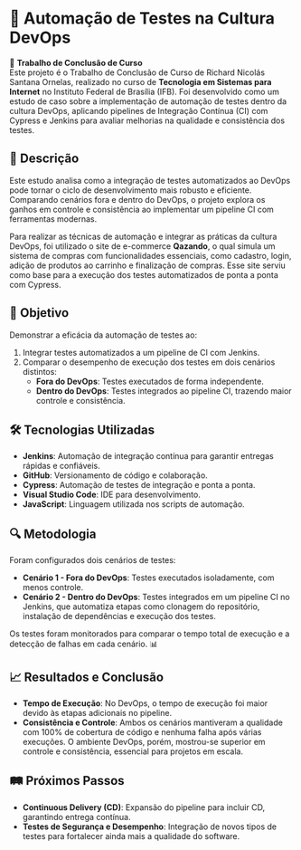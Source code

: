 # 🚀 Automação de Testes na Cultura DevOps

📘 **Trabalho de Conclusão de Curso**  
Este projeto é o Trabalho de Conclusão de Curso de Richard Nicolás Santana Ornelas, realizado no curso de **Tecnologia em Sistemas para Internet** no Instituto Federal de Brasília (IFB). Foi desenvolvido como um estudo de caso sobre a implementação de automação de testes dentro da cultura DevOps, aplicando pipelines de Integração Contínua (CI) com Cypress e Jenkins para avaliar melhorias na qualidade e consistência dos testes.

## 📄 Descrição  
Este estudo analisa como a integração de testes automatizados ao DevOps pode tornar o ciclo de desenvolvimento mais robusto e eficiente. Comparando cenários fora e dentro do DevOps, o projeto explora os ganhos em controle e consistência ao implementar um pipeline CI com ferramentas modernas.

Para realizar as técnicas de automação e integrar as práticas da cultura DevOps, foi utilizado o site de e-commerce **Qazando**, o qual simula um sistema de compras com funcionalidades essenciais, como cadastro, login, adição de produtos ao carrinho e finalização de compras. Esse site serviu como base para a execução dos testes automatizados de ponta a ponta com Cypress.

## 🎯 Objetivo
Demonstrar a eficácia da automação de testes ao:
1. Integrar testes automatizados a um pipeline de CI com Jenkins.
2. Comparar o desempenho de execução dos testes em dois cenários distintos:
   - **Fora do DevOps**: Testes executados de forma independente.
   - **Dentro do DevOps**: Testes integrados ao pipeline CI, trazendo maior controle e consistência.

## 🛠️ Tecnologias Utilizadas
- **Jenkins**: Automação de integração contínua para garantir entregas rápidas e confiáveis.
- **GitHub**: Versionamento de código e colaboração.
- **Cypress**: Automação de testes de integração e ponta a ponta.
- **Visual Studio Code**: IDE para desenvolvimento.
- **JavaScript**: Linguagem utilizada nos scripts de automação.

## 🔍 Metodologia
Foram configurados dois cenários de testes:
- **Cenário 1 - Fora do DevOps**: Testes executados isoladamente, com menos controle.
- **Cenário 2 - Dentro do DevOps**: Testes integrados em um pipeline CI no Jenkins, que automatiza etapas como clonagem do repositório, instalação de dependências e execução dos testes.

Os testes foram monitorados para comparar o tempo total de execução e a detecção de falhas em cada cenário. 📊

## 📈 Resultados e Conclusão
- **Tempo de Execução**: No DevOps, o tempo de execução foi maior devido às etapas adicionais no pipeline.
- **Consistência e Controle**: Ambos os cenários mantiveram a qualidade com 100% de cobertura de código e nenhuma falha após várias execuções. O ambiente DevOps, porém, mostrou-se superior em controle e consistência, essencial para projetos em escala.

## 🛤️ Próximos Passos
- **Continuous Delivery (CD)**: Expansão do pipeline para incluir CD, garantindo entrega contínua.
- **Testes de Segurança e Desempenho**: Integração de novos tipos de testes para fortalecer ainda mais a qualidade do software.
